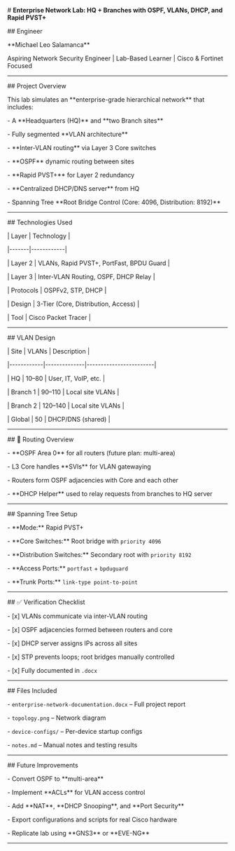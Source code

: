 \# **Enterprise Network Lab: HQ + Branches with OSPF, VLANs, DHCP, and Rapid PVST+**



\## Engineer

\*\*Michael Leo Salamanca\*\*

Aspiring Network Security Engineer | Lab-Based Learner | Cisco \& Fortinet Focused



---



\## Project Overview



This lab simulates an \*\*enterprise-grade hierarchical network\*\* that includes:



\- A \*\*Headquarters (HQ)\*\* and \*\*two Branch sites\*\*

\- Fully segmented \*\*VLAN architecture\*\*

\- \*\*Inter-VLAN routing\*\* via Layer 3 Core switches

\- \*\*OSPF\*\* dynamic routing between sites

\- \*\*Rapid PVST+\*\* for Layer 2 redundancy

\- \*\*Centralized DHCP/DNS server\*\* from HQ

\- Spanning Tree \*\*Root Bridge Control (Core: 4096, Distribution: 8192)\*\*



---



\## Technologies Used



| Layer | Technology |

|-------|------------|

| Layer 2 | VLANs, Rapid PVST+, PortFast, BPDU Guard |

| Layer 3 | Inter-VLAN Routing, OSPF, DHCP Relay |

| Protocols | OSPFv2, STP, DHCP |

| Design | 3-Tier (Core, Distribution, Access) |

| Tool | Cisco Packet Tracer |



---



\##  VLAN Design



| Site       | VLANs        | Description            |

|------------|--------------|------------------------|

| HQ         | 10–80        | User, IT, VoIP, etc.   |

| Branch 1   | 90–110       | Local site VLANs       |

| Branch 2   | 120–140      | Local site VLANs       |

| Global     | 50           | DHCP/DNS (shared)      |



---



\## 🔀 Routing Overview



\- \*\*OSPF Area 0\*\* for all routers (future plan: multi-area)

\- L3 Core handles \*\*SVIs\*\* for VLAN gatewaying

\- Routers form OSPF adjacencies with Core and each other

\- \*\*DHCP Helper\*\* used to relay requests from branches to HQ server



---



\##  Spanning Tree Setup



\- \*\*Mode:\*\* Rapid PVST+

\- \*\*Core Switches:\*\* Root bridge with `priority 4096`

\- \*\*Distribution Switches:\*\* Secondary root with `priority 8192`

\- \*\*Access Ports:\*\* `portfast` + `bpduguard`

\- \*\*Trunk Ports:\*\* `link-type point-to-point`



---



\## ✅ Verification Checklist



\- \[x] VLANs communicate via inter-VLAN routing

\- \[x] OSPF adjacencies formed between routers and core

\- \[x] DHCP server assigns IPs across all sites

\- \[x] STP prevents loops; root bridges manually controlled

\- \[x] Fully documented in `.docx`



---



\##  Files Included



\- `enterprise-network-documentation.docx` – Full project report

\- `topology.png` – Network diagram

\- `device-configs/` – Per-device startup configs

\- `notes.md` – Manual notes and testing results



---



\##  Future Improvements



\- Convert OSPF to \*\*multi-area\*\*

\- Implement \*\*ACLs\*\* for VLAN access control

\- Add \*\*NAT\*\*, \*\*DHCP Snooping\*\*, and \*\*Port Security\*\*

\- Export configurations and scripts for real Cisco hardware

\- Replicate lab using \*\*GNS3\*\* or \*\*EVE-NG\*\*



---

